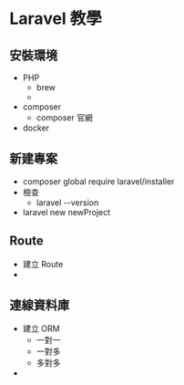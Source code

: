 # Laravel 教學

## 安裝環境
* PHP
    * brew
    * 
* composer
    * composer 官網
* docker

## 新建專案
* composer global require laravel/installer
* 檢查
    * laravel --version
* laravel new newProject

## Route
* 建立 Route
* 

## 連線資料庫
* 建立 ORM
    * 一對一
    * 一對多
    * 多對多
* 
